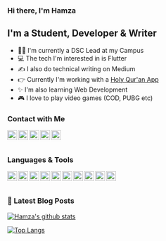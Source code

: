 ### Hi there, I'm  Hamza

## I'm a Student, Developer & Writer
- 🙋‍♂️ I'm currently a DSC Lead at my Campus
- 💻 The tech I'm interested in is Flutter
- ✍ I also do technical writing on Medium
- 👉 Currently I'm working with a [Holy Qur'an App][quran]
- ✨ I'm also learning Web Development
- 🎮 I love to play video games (COD, PUBG etc)

### Contact with Me

[<img align="left" alt="m-hamzashakeel | Facebook" width=22px src="https://cdn.jsdelivr.net/npm/simple-icons@v3/icons/facebook.svg">][facebook]
[<img align="left" alt="m-hamzashakeel | Twitter" width=22px src="https://cdn.jsdelivr.net/npm/simple-icons@v3/icons/twitter.svg">][twitter]
[<img align="left" alt="m-hamzashakeel | LinkedIn" width=22px src="https://cdn.jsdelivr.net/npm/simple-icons@v3/icons/linkedin.svg">][linkedin]
[<img align="left" alt="m-hamzashakeel | Medium" width=22px src="https://cdn.jsdelivr.net/npm/simple-icons@v3/icons/medium.svg">][medium]
[<img align="left" alt="m-hamzashakeel | Instagram" width=22px src="https://cdn.jsdelivr.net/npm/simple-icons@v3/icons/instagram.svg">][instagram]

<br>
<br>

### Languages & Tools

<img align="left" alt="m-hamzashakeel | Flutter" width=22px src="https://cdn.jsdelivr.net/npm/simple-icons@v3/icons/flutter.svg">
<img align="left" alt="m-hamzashakeel | Dart" width=22px src="https://cdn.jsdelivr.net/npm/simple-icons@v3/icons/dart.svg">
<img align="left" alt="m-hamzashakeel | Firebase" width=22px src="https://cdn.jsdelivr.net/npm/simple-icons@v3/icons/firebase.svg">
<img align="left" alt="m-hamzashakeel | VS Code" width=22px src="https://cdn.jsdelivr.net/npm/simple-icons@v3/icons/visualstudio.svg">
<img align="left" alt="m-hamzashakeel | Android Studio" width=22px src="https://cdn.jsdelivr.net/npm/simple-icons@v3/icons/androidstudio.svg">
<img align="left" alt="m-hamzashakeel | HTML5" width=22px src="https://cdn.jsdelivr.net/npm/simple-icons@v3/icons/html5.svg">
<img align="left" alt="m-hamzashakeel | CSS" width=22px src="https://cdn.jsdelivr.net/npm/simple-icons@v3/icons/css3.svg">
<img align="left" alt="m-hamzashakeel | Boostrap" width=22px src="https://cdn.jsdelivr.net/npm/simple-icons@v3/icons/bootstrap.svg">
<img align="left" alt="m-hamzashakeel | Adobe XD" width=22px src="https://cdn.jsdelivr.net/npm/simple-icons@v3/icons/adobexd.svg">
<img align="left" alt="m-hamzashakeel | Adobe XD" width=22px src="https://cdn.jsdelivr.net/npm/simple-icons@v3/icons/adobepremierepro.svg">


<br>
<br>

### 📙 Latest Blog Posts
<!-- BLOG-POST-LIST:START -->
<!-- BLOG-POST-LIST:END -->


[![Hamza's github stats](https://github-readme-stats.vercel.app/api?username=m-hamzashakeel)](https://github.com/m-hamzashakeel/github-readme-stats)

[![Top Langs](https://github-readme-stats.vercel.app/api/top-langs/?username=m-hamzashakeel)](https://github.com/m-hamzashakeel/github-readme-stats)


[quran]: https://github.com/m-hamzashakeel/The_Holy_Quran_App
[twitter]: https://www.twitter.com/m_hamzashakeel/
[linkedin]: https://www.linkedin.com/in/m-hamzashakeel/
[instagram]: https://www.instagram.com/m_hamzashakeel/
[medium]: https://medium.com/@hamza.6.shakeel
[facebook]: https://www.facebook.com/hamza.maddog
